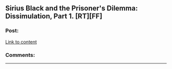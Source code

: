 ## Sirius Black and the Prisoner's Dilemma: Dissimulation, Part 1. [RT][FF]

### Post:

[Link to content](https://www.fanfiction.net/s/11255699/2/Sirius-Black-and-the-Prisoner-s-Dilemma)

### Comments:

---


